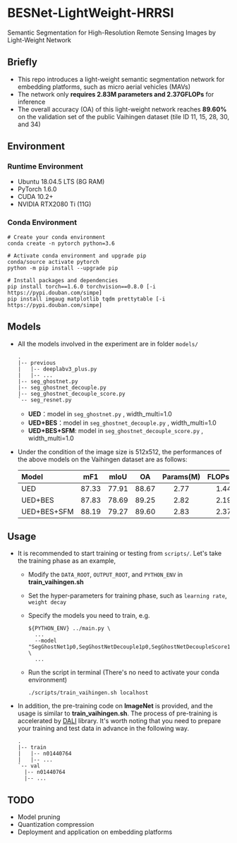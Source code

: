 # BESNet-LightWeight-HRRSI

Semantic Segmentation for High-Resolution Remote Sensing Images by Light-Weight Network



## Briefly

* This repo introduces a light-weight semantic segmentation network for embedding platforms, such as micro aerial vehicles (MAVs)
* The network only **requires 2.83M parameters and 2.37GFLOPs** for inference
* The overall accuracy (OA) of this light-weight network reaches **89.60%** on the validation set of the public Vaihingen dataset (tile ID 11, 15, 28, 30, and 34) 



## Environment

### Runtime Environment

- Ubuntu 18.04.5 LTS (8G RAM)
- PyTorch 1.6.0
- CUDA 10.2+
- NVIDIA RTX2080 Ti (11G)

### Conda Environment

```shell
# Create your conda environment
conda create -n pytorch python=3.6

# Activate conda environment and upgrade pip
conda/source activate pytorch
python -m pip install --upgrade pip

# Install packages and dependencies
pip install torch==1.6.0 torchvision==0.8.0 [-i https://pypi.douban.com/simpe]
pip install imgaug matplotlib tqdm prettytable [-i https://pypi.douban.com/simpe]
```



## Models

- All the models involved in the experiment are in folder `models/`

  ```
  .
  |-- previous
  |   |-- deeplabv3_plus.py
  |   |-- ...
  |-- seg_ghostnet.py
  |-- seg_ghostnet_decouple.py
  |-- seg_ghostnet_decouple_score.py
  `-- seg_resnet.py
  ```

  * **UED**：model in `seg_ghostnet.py` , width_multi=1.0
  * **UED+BES**：model in `seg_ghostnet_decouple.py` , width_multi=1.0
  * **UED+BES+SFM**: model in `seg_ghostnet_decouple_score.py` , width_multi=1.0

* Under the condition of the image size is 512x512, the performances of the above models on the Vaihingen dataset are as follows:

  | Model       |  mF1  | mIoU  |  OA   | Params(M) | FLOPs(G) |
  | :---------- | :---: | :---: | :---: | :-------: | :------: |
  | UED         | 87.33 | 77.91 | 88.67 |   2.77    |   1.44   |
  | UED+BES     | 87.83 | 78.69 | 89.25 |   2.82    |   2.19   |
  | UED+BES+SFM | 88.19 | 79.27 | 89.60 |   2.83    |   2.37   |

  

## Usage

* It is recommended to start training or testing from `scripts/`. Let's take the training phase as an example,

  * Modify the `DATA_ROOT`, `OUTPUT_ROOT`, and `PYTHON_ENV`  in **train_vaihingen.sh**

  * Set the hyper-parameters for training phase, such as `learning rate`, `weight decay`

  * Specify the models you need to train, e.g.

    ```shell
    ${PYTHON_ENV} ../main.py \
      ...
      --model "SegGhostNet1p0,SegGhostNetDecouple1p0,SegGhostNetDecoupleScore1p0" \
      ...
    ```

  * Run the script in terminal (There's no need to activate your conda environment)

    ```shell
    ./scripts/train_vaihingen.sh localhost
    ```

* In addition, the pre-training code on **ImageNet** is provided, and the usage is similar to **train_vaihingen.sh**. The process of pre-training is accelerated by [DALI](https://github.com/NVIDIA/DALI) library. It's worth noting that you need to prepare your training and test data in advance in the following way.

  ```
  .
  |-- train
  |   |-- n01440764
  |   |-- ...
  `-- val
  	|-- n01440764
  	|-- ...
  ```



## TODO

* Model pruning
* Quantization compression
* Deployment and application on embedding platforms

